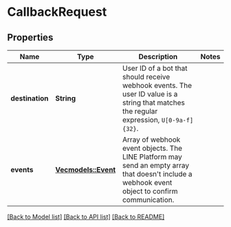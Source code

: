 # CallbackRequest

## Properties

Name | Type | Description | Notes
------------ | ------------- | ------------- | -------------
**destination** | **String** | User ID of a bot that should receive webhook events. The user ID value is a string that matches the regular expression, `U[0-9a-f]{32}`.  | 
**events** | [**Vec<models::Event>**](Event.md) | Array of webhook event objects. The LINE Platform may send an empty array that doesn't include a webhook event object to confirm communication.  | 

[[Back to Model list]](../README.md#documentation-for-models) [[Back to API list]](../README.md#documentation-for-api-endpoints) [[Back to README]](../README.md)


